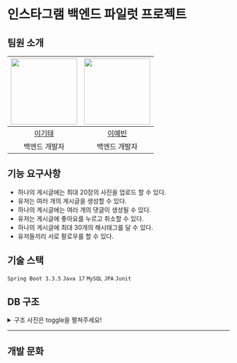 # 인스타그램 백엔드 파일럿 프로젝트

## 팀원 소개
| <img src="https://avatars.githubusercontent.com/kitaee" height=150 width=150> | <img src="https://avatars.githubusercontent.com/sl313" height=150 width=150> |
|:---:|:---:|
|[이기태](https://github.com/kitaee)|[이예빈](https://github.com/SL313)|
|백엔드 개발자|백엔드 개발자|

## 기능 요구사항
- 하나의 게시글에는 최대 20장의 사진을 업로드 할 수 있다.
- 유저는 여러 개의 게시글을 생성할 수 있다.
- 하나의 게시글에는 여러 개의 댓글이 생성될 수 있다.
- 유저는 게시글에 좋아요를 누르고 취소할 수 있다.
- 하나의 게시글에 최대 30개의 해시태그를 달 수 있다.
- 유저들끼리 서로 팔로우를 할 수 있다.

## 기술 스택
`Spring Boot 3.3.5`
`Java 17`
`MySQL`
`JPA`
`Junit`

## DB 구조
<details>
  <summary>구조 사진은 toggle을 펼쳐주세요!</summary>
  <div markdown="1">
    <img width="855" alt="image" src="https://github.com/user-attachments/assets/6c4eb2b7-d006-4148-9d81-af68a82ba122">
  </div>
</details>


---

## 개발 문화
